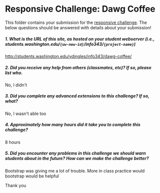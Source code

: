 # Responsive Challenge: Dawg Coffee

This folder contains your submission for the [responsive challenge](http://faculty.washington.edu/mikefree/info343/#/challenges/responsive). The below questions should be answered with details about your submission!

##### 1. What is the URL of this site, as hosted on your student webserver (i.e., students.washington.edu/<code>{uw-new-id}</code>/info343/<code>{project-name}</code>) #####
http://students.washington.edu/ydingles/info343/dawg-coffee/

##### 2. Did you receive any help from others (classmates, etc)? If so, please list who. #####
No, I didn't

##### 3. Did you complete any advanced extensions to this challenge? If so, what? #####
No, I wasn't able too

##### 4. Approximately how many hours did it take you to complete this challenge? #####
8 hours

##### 5. Did you encounter any problems in this challenge we should warn students about in the future? How can we make the challenge better? #####
Bootstrap was giving me a lot of trouble. More in class practice would bootstrap would be helpful

Thank you


